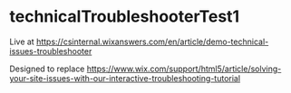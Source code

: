 # technicalTroubleshooterTest1

Live at https://csinternal.wixanswers.com/en/article/demo-technical-issues-troubleshooter

Designed to replace https://www.wix.com/support/html5/article/solving-your-site-issues-with-our-interactive-troubleshooting-tutorial 
